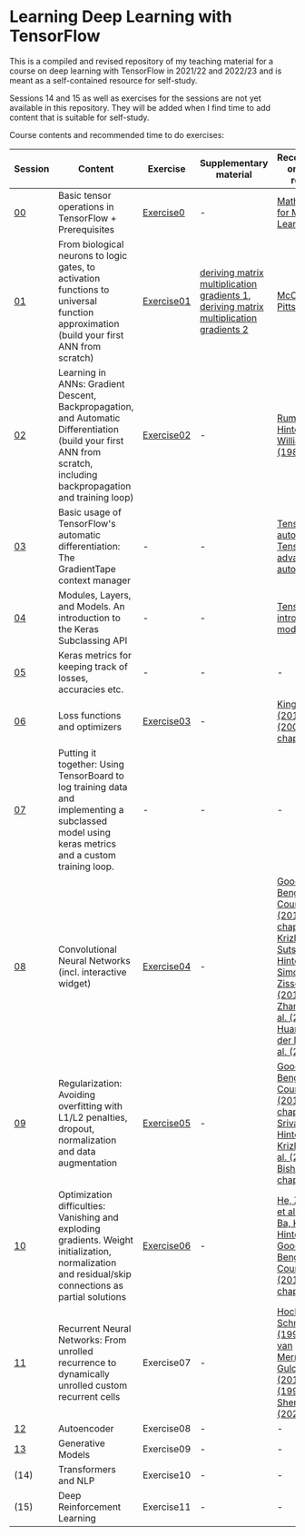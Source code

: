 # Learning Deep Learning with TensorFlow

This is a compiled and revised repository of my teaching material for a course on deep learning with TensorFlow in 2021/22 and 2022/23 and is meant as a self-contained resource for self-study. 

Sessions 14 and 15 as well as exercises for the sessions are not yet available in this repository. They will be added when I find time to add content that is suitable for self-study.

Course contents and recommended time to do exercises:

|     Session     |    Content                             |              Exercise                 | Supplementary material |     Recommended or seminal readings |
|-----------------|----------------------------------------|---------------------------------------|------------------------|------------------------------------|
|   [00](https://github.com/Spinkk/Teaching-TensorFlow/blob/main/00.ipynb)            |    Basic tensor operations in TensorFlow + Prerequisites|               [Exercise0](https://github.com/Spinkk/Teaching-TensorFlow/blob/main/Exercise0.ipynb)               |    -   |   [Mathematics for Machine Learning book](https://mml-book.github.io/book/mml-book.pdf)|
|   [01](https://github.com/Spinkk/Teaching-TensorFlow/blob/main/01.ipynb)            |    From biological neurons to logic gates, to activation functions to universal function approximation (build your first ANN from scratch)                            |                 [Exercise01](https://github.com/Spinkk/Teaching-TensorFlow/blob/main/Exercise01.ipynb)                      |  [deriving matrix multiplication gradients 1](https://github.com/Spinkk/Teaching-TensorFlow/blob/main/02_matmul_derivative_1.pdf), [deriving matrix multiplication gradients 2](https://github.com/Spinkk/Teaching-TensorFlow/blob/main/02_matmul_derivative_2.pdf)  | [McCulloch & Pitts (1943)](https://link.springer.com/article/10.1007/bf02478259) |
|   [02](https://github.com/Spinkk/Teaching-TensorFlow/blob/main/02.ipynb)            |   Learning in ANNs: Gradient Descent, Backpropagation, and Automatic Differentiation (build your first ANN from scratch, including backpropagation and training loop)                                |                [Exercise02](https://github.com/Spinkk/Teaching-TensorFlow/blob/main/Exercise02.ipynb)                       | - |  [Rumelhart, Hinton & Williams (1986)](https://apps.dtic.mil/dtic/tr/fulltext/u2/a164453.pdf) |
|   [03](https://github.com/Spinkk/Teaching-TensorFlow/blob/main/03.ipynb)            |       Basic usage of TensorFlow's automatic differentiation: The GradientTape context manager                      |            -                           | - |  [TensorFlow's autodiff guide](https://www.tensorflow.org/guide/autodiff), [TensorFlow's advanced autodiff guide](https://www.tensorflow.org/guide/advanced_autodiff) |
|   [04](https://github.com/Spinkk/Teaching-TensorFlow/blob/main/04.ipynb)            |       Modules, Layers, and Models. An introduction to the Keras Subclassing API                |  -  | -  | [TensorFlow's intro to modules](https://www.tensorflow.org/guide/intro_to_modules) |
|    [05](https://github.com/Spinkk/Teaching-TensorFlow/blob/main/05.ipynb)            |    Keras metrics for keeping track of losses, accuracies etc.              |     -          |   -   | - |
|    [06](https://github.com/Spinkk/Teaching-TensorFlow/blob/main/06.ipynb)            |      Loss functions and optimizers           |       [Exercise03](https://github.com/Spinkk/Teaching-TensorFlow/blob/main/Exercise03.ipynb)        |  -  | [Kingma & Ba (2015)](https://arxiv.org/abs/1412.6980), [Bishop (2006), chapters 3+4](https://github.com/peteflorence/MachineLearning6.867/blob/master/Bishop/Bishop%20-%20Pattern%20Recognition%20and%20Machine%20Learning.pdf) |
|    [07](https://github.com/Spinkk/Teaching-TensorFlow/blob/main/07.ipynb)            |      Putting it together: Using TensorBoard to log training data and implementing a subclassed model using keras metrics and a custom training loop.           |       -        |   -  | - |
|    [08](https://github.com/Spinkk/Teaching-TensorFlow/blob/main/08.ipynb)            |     Convolutional Neural Networks (incl. interactive widget)           |       [Exercise04](https://github.com/Spinkk/Teaching-TensorFlow/blob/main/Exercise04.ipynb)        |   -   | [Goodfellow, Bengio & Courville (2016), chapter 9](https://www.deeplearningbook.org/contents/convnets.html), [Krizhevsky, Sutskever & Hinton (2012)](https://proceedings.neurips.cc/paper_files/paper/2012/file/c399862d3b9d6b76c8436e924a68c45b-Paper.pdf), [Simonyan & Zisserman (2014)](https://arxiv.org/abs/1409.1556), [He, Zhang, Ren et al. (2015)](https://arxiv.org/abs/1512.03385), [Huang, Liu, van der Maaten et al. (2017)](https://arxiv.org/abs/1608.06993) |
|    [09](https://github.com/Spinkk/Teaching-TensorFlow/blob/main/09.ipynb)            |     Regularization: Avoiding overfitting with L1/L2 penalties, dropout, normalization and data augmentation           |       [Exercise05](https://github.com/Spinkk/Teaching-TensorFlow/blob/main/Exercise05.ipynb)        |    -     | [Goodfellow, Bengio & Courville (2016), chapter 9](https://www.deeplearningbook.org/contents/regularization.html), [Srivastava, Hinton, Krizhevsky et al. (2014)](https://www.cs.toronto.edu/~hinton/absps/JMLRdropout.pdf), [Bishop (2006), chapter 5.5](https://github.com/peteflorence/MachineLearning6.867/blob/master/Bishop/Bishop%20-%20Pattern%20Recognition%20and%20Machine%20Learning.pdf)|
|    [10](https://github.com/Spinkk/Teaching-TensorFlow/blob/main/10.ipynb)            |     Optimization difficulties: Vanishing and exploding gradients. Weight initialization, normalization and residual/skip connections as partial solutions           |       [Exercise06](https://github.com/Spinkk/Teaching-TensorFlow/blob/main/Exercise06.ipynb)        |    -     | [He, Zhang, Ren et al. (2015)](https://arxiv.org/abs/1512.03385), [Ba, Kiros & Hinton (2016)](https://arxiv.org/abs/1607.06450), [Goodfellow, Bengio & Courville (2016), chapter 8](https://www.deeplearningbook.org/contents/optimization.html)  |
|    [11](https://github.com/Spinkk/Teaching-TensorFlow/blob/main/11.ipynb)            |     Recurrent Neural Networks: From unrolled recurrence to dynamically unrolled custom recurrent cells           |       Exercise07        |     -     | [Hochreiter & Schmidhuber (1997)](https://www.bioinf.jku.at/publications/older/2604.pdf), [Cho, van Merrienboer & Gulcehre (2014)](https://arxiv.org/abs/1406.1078v3), [Elman (1990)](https://doi.org/10.1016/0364-0213(90)90002-E), [Sherstinsky (2020)](https://sci-hub.se/10.1016/j.physd.2019.132306)|
|    [12](https://github.com/Spinkk/Teaching-TensorFlow/blob/main/12.ipynb)            |     Autoencoder           |       Exercise08        |     -     | - |
|    [13](https://github.com/Spinkk/Teaching-TensorFlow/blob/main/13.ipynb)            |     Generative Models           |       Exercise09        |    -      | - |
|    (14)            |     Transformers and NLP           |       Exercise10        |    -       | - |
|    (15)            |     Deep Reinforcement Learning           |       Exercise11        |   -     | - |
